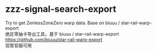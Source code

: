 # zzz-signal-search-export
Try to get ZenlessZoneZero warp data. Base on biuuu / star-rail-warp-export
<br>
绝区零抽卡导出工具，基于 biuuu / star-rail-warp-export <https://github.com/biuuu/star-rail-warp-export>
<br>
现暂官服可用
